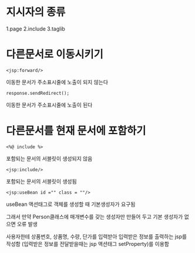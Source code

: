 # 지시자의 종류
1.page
2.include
3.taglib

# 다른문서로 이동시키기
`<jsp:forward/>`

이동한 문서가 주소표시줄에 노출이 되지 않는다

`response.sendRedirect();`

이동한 문서가 주소표시줄에 노출이 된다 

# 다른문서를 현재 문서에 포함하기
`<%@ include %>`

포함되는 문서의 서블릿이 생성되지 않음

`<jsp:include/>`

포함되는 문서의 서블릿이 생성됨

`<jsp:useBean id ="" class = ""/>`

useBean 액션태그로 객체를 생성할 때 기본생성자가 요구됨

그래서 만약 Person클래스에 매개변수를 갖는 생성자만 만들어 두고 기본 생성자가 없으면 오류 발생 

사용자한테 상품번호, 상품명, 수량, 단가를 입력받아 입력받은 정보를 출력하는 jsp를 작성함 (입력받은 정보를 전달받을때는 jsp 액션태그 setProperty)를 이용함

